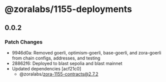 # @zoralabs/1155-deployments

## 0.0.2

### Patch Changes

- 9946d0a: Removed goerli, optimism-goerli, base-goerli, and zora-goerli from chain configs, addresses, and testing
- 28862f6: Deployed to blast sepolia and blast mainnet
- Updated dependencies [acf21c0]
  - @zoralabs/zora-1155-contracts@2.7.2
